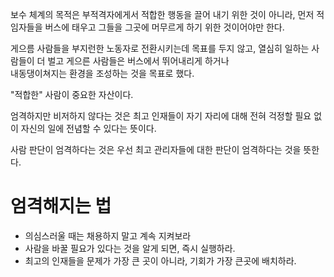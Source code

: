 보수 체계의 목적은 부적격자에게서 적합한 행동을 끌어 내기 위한 것이 아니라, 먼저 적임자들을 버스에 태우고 그들을 그곳에 머무르게 하기 위한 것이어야만 한다.   

게으름 사람들을 부지런한 노동자로 전환시키는데 목표를 두지 않고, 열심히 일하는 사람들이 더 벌고 게으른 사람들은 버스에서 뛰어내리게 하거나  
내동댕이쳐지는 환경을 조성하는 것을 목표로 했다.   

"적합한" 사람이 중요한 자산이다.  

엄격하지만 비저하지 않다는 것은 최고 인재들이 자기 자리에 대해 전혀 걱정할 필요 없이 자신의 일에 전념할 수 있다는 뜻이다.   


사람 판단이 엄격하다는 것은 우선 최고 관리자들에 대한 판단이 엄격하다는 것을 뜻한다.  

# 엄격해지는 법 

- 의심스러울 때는 채용하지 말고 계속 지켜보라  
- 사람을 바꿀 필요가 있다는 것을 알게 되면, 즉시 실행하라. 
- 최고의 인재들을 문제가 가장 큰 곳이 아니라, 기회가 가장 큰곳에 배치하라. 